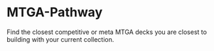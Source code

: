 # MTGA-Pathway
Find the closest competitive or meta MTGA decks you are closest to building with your current collection.

